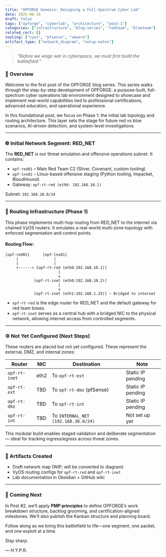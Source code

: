```yaml
---
title: "OPFORGE Genesis: Designing a Full-Spectrum Cyber Lab"
date: 2025-06-16
draft: false
tags: ["opforge", "cyberlab", "architecture", "post-1"]
categories: ["infrastructure", "blog-series", "redteam", "blueteam"]
related_cert: []
tooling: ["vyos", "pfsense", "vmware"]
artifact_type: ["network_diagram", "setup-notes"]
---
```


> *"Before we wage war in cyberspace, we must first build the battlefield."*

### 🧭 Overview

Welcome to the first post of the OPFORGE blog series. This series walks through the step-by-step development of OPFORGE: a purpose-built, full-spectrum cyber operations lab environment designed to showcase and implement real-world capabilities tied to professional certifications, advanced education, and operational experience.

In this foundational post, we focus on Phase 1: the initial lab topology and routing architecture. This layer sets the stage for future red vs blue scenarios, AI-driven detection, and system-level investigations.

---

### 🌐 Initial Network Segment: RED\_NET

The **RED\_NET** is our threat emulation and offensive operations subnet. It contains:

- `opf-red01` – Main Red Team C2 (Sliver, Covenant, custom tooling)
- `opf-lnx01` – Linux-based offensive staging (Python tooling, Impacket, BloodHound)
- Gateway: `opf-rt-red (eth0: 192.168.10.1)`

Subnet: `192.168.10.0/24`

---

### 🔁 Routing Infrastructure (Phase 1)

This phase implements multi-hop routing from RED\_NET to the internet via chained VyOS routers. It emulates a real-world multi-zone topology with enforced segmentation and control points.

#### Routing Flow:

```
[opf-red01]      [opf-lnx01]
     |                |
     |                |
     +------> [opf-rt-red (eth0:192.168.10.1)]
                        |
                        v
             [opf-rt-inet (eth0:192.168.10.2)]
                        |
                        v
             [opf-rt-inet (eth1:192.168.1.25)] — Bridged to internet
```

- `opf-rt-red` is the edge router for RED\_NET and the default gateway for red team boxes.
- `opf-rt-inet` serves as a central hub with a bridged NIC to the physical network, allowing internet access from controlled segments.

---

### ⚙️ Not Yet Configured (Next Steps)

These routers are placed but not yet configured. These represent the external, DMZ, and internal zones:

| Router        | NIC  | Destination                         | Note              |
| ------------- | ---- | ----------------------------------- | ----------------- |
| `opf-rt-inet` | eth2 | To `opf-rt-ext`                     | Static IP pending |
| `opf-rt-ext`  | TBD  | To `opf-rt-dmz` (pfSense)           | Static IP pending |
| `opf-rt-dmz`  | TBD  | To `opf-rt-int`                     | Static IP pending |
| `opf-rt-int`  | TBD  | To `INTERNAL_NET (192.168.30.0/24)` | Not set up yet    |

This modular build enables staged validation and deliberate segmentation — ideal for tracking ingress/egress across threat zones.

---

### 🔖 Artifacts Created

- Draft network map (WIP; will be converted to diagram)
- VyOS routing configs for `opf-rt-red` and `opf-rt-inet`
- Lab documentation in Obsidian + GitHub wiki

---

### 📌 Coming Next

In Post #2, we’ll apply **PMP principles** to define OPFORGE’s work breakdown structure, backlog grooming, and certification-aligned milestones. We’ll also publish the Kanban structure and planning board.

Follow along as we bring this battlefield to life—one segment, one packet, and one exploit at a time.

Stay sharp.

— H.Y.P.R.

